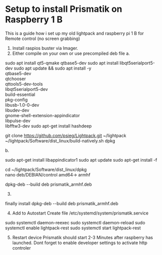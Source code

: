 # Setup to install Prismatik on Raspberry 1 B 
This is a guide how i set up my old lightpack and raspberry pi 1 B for Remote control (no screen grabbing)

1. Install raspios buster via Imager.
2. Either compile on your own or use precompiled deb file
a.

sudo apt install qt5-qmake qtbase5-dev
sudo apt install libqt5serialport5-dev
sudo apt update && sudo apt install -y \
  qtbase5-dev \
  qtchooser \
  qttools5-dev-tools \
  libqt5serialport5-dev \
  build-essential \
  pkg-config \
  libusb-1.0-0-dev \
  libudev-dev \
  gnome-shell-extension-appindicator \
  libpulse-dev \
  libfftw3-dev
sudo apt-get install hashdeep


git clone https://github.com/psieg/Lightpack.git ~/lightpack
~/lightpack/Software/dist_linux/build-natively.sh dpkg


b.

sudo apt-get install libappindicator1
sudo apt update
sudo apt-get install -f


cd ~/lightpack/Software/dist_linux/dpkg  
nano deb/DEBIAN/control
amd64-> armhf

dpkg-deb --build deb prismatik_armhf.deb

3. 
finally install
dpkg-deb --build deb prismatik_armhf.deb


4. Add to Autostart
Create file /etc/systemd/system/prismatik.service

sudo systemctl daemon-reexec
sudo systemctl daemon-reload
sudo systemctl enable lightpack-rest
sudo systemctl start lightpack-rest

5. Restart device
Prismatik should start 2-3 Minutes after raspberry has launched.
Dont forget to enable developer settings to activate http controler